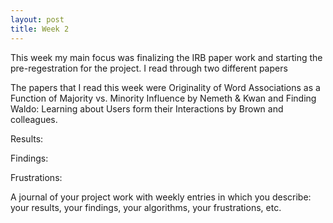 ```yaml
---
layout: post
title: Week 2
---
```


This week my main focus was finalizing the IRB paper work and starting the pre-regestration for the project. I read through two different papers


The papers that I read this week were Originality of Word Associations as a Function of Majority vs. Minority Influence by Nemeth & Kwan and Finding Waldo: Learning about Users form their Interactions by Brown and colleagues. 

Results:

Findings:

Frustrations:

A journal of your project work with weekly entries in which you describe: your results, your findings, your algorithms, your frustrations, etc.
